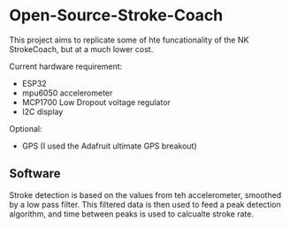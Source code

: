 # Open-Source-Stroke-Coach
This project aims to replicate some of hte funcationality of the NK StrokeCoach, but at a much lower cost. 

Current hardware requirement: 
* ESP32 
* mpu6050 accelerometer
* MCP1700 Low Dropout voltage regulator
* I2C display

Optional:
* GPS (I used the Adafruit ultimate GPS breakout)

## Software
Stroke detection is based on the values from teh accelerometer, smoothed by a low pass filter. This filtered data is then used to feed a peak detection algorithm, and time between peaks is used to calcualte stroke rate. 
